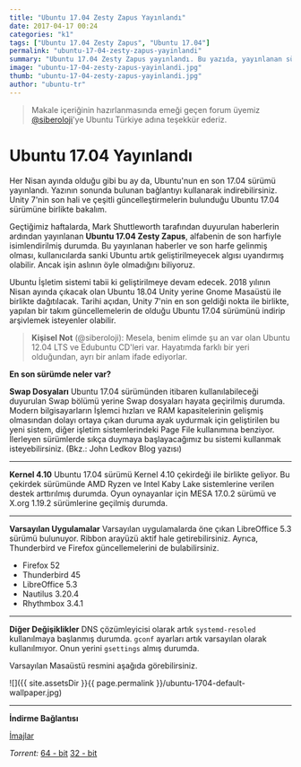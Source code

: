 ```yaml
---
title: "Ubuntu 17.04 Zesty Zapus Yayınlandı"
date: 2017-04-17 00:24
categories: "k1"
tags: ["Ubuntu 17.04 Zesty Zapus", "Ubuntu 17.04"]
permalink: "ubuntu-17-04-zesty-zapus-yayinlandi"
summary: "Ubuntu 17.04 Zesty Zapus yayınlandı. Bu yazıda, yayınlanan sürümdeki yenilik ve değişiklikleri bulabilirsiniz."
image: "ubuntu-17-04-zesty-zapus-yayinlandi.jpg"
thumb: "ubuntu-17-04-zesty-zapus-yayinlandi.jpg"
author: "ubuntu-tr"
---
```

> <i class="red heart icon"></i>Makale içeriğinin hazırlanmasında emeği geçen forum üyemiz [@siberoloji](https://forum.ubuntu-tr.net/index.php?action=profile;u=16818)'ye Ubuntu Türkiye adına teşekkür ederiz.

# Ubuntu 17.04 Yayınlandı

Her Nisan ayında olduğu gibi bu ay da, Ubuntu'nun en son 17.04 sürümü yayınlandı. Yazının sonunda bulunan  bağlantıyı kullanarak indirebilirsiniz. Unity 7'nin son hali ve çeşitli güncelleştirmelerin bulunduğu Ubuntu 17.04 sürümüne birlikte bakalım.

Geçtiğimiz haftalarda, Mark Shuttleworth tarafından duyurulan haberlerin ardından yayınlanan **Ubuntu 17.04 Zesty Zapus**, alfabenin de son harfiyle isimlendirilmiş durumda. Bu yayınlanan haberler ve son harfe gelinmiş olması, kullanıcılarda sanki Ubuntu artık geliştirilmeyecek algısı uyandırmış olabilir. Ancak işin aslının öyle olmadığını biliyoruz.

Ubuntu İşletim sistemi tabii ki geliştirilmeye devam edecek. 2018 yılının Nisan ayında çıkacak olan Ubuntu 18.04 Unity yerine Gnome Masaüstü ile birlikte dağıtılacak. Tarihi açıdan, Unity 7'nin en son geldiği nokta ile birlikte, yapılan bir takım güncellemelerin de olduğu Ubuntu 17.04 sürümünü indirip arşivlemek isteyenler olabilir.

> <i class="orange left quote icon"></i>**Kişisel Not** (@siberoloji):
> Mesela, benim elimde şu an var olan Ubuntu 12.04 LTS ve Edubuntu CD'leri var. Hayatımda farklı bir yeri olduğundan, ayrı bir anlam ifade ediyorlar.

**En son sürümde neler var?**

**Swap Dosyaları**
Ubuntu 17.04 sürümünden itibaren kullanılabileceği duyurulan Swap bölümü yerine Swap dosyaları hayata geçirilmiş durumda. Modern bilgisayarların İşlemci hızları ve RAM kapasitelerinin gelişmiş olmasından dolayı ortaya çıkan duruma ayak uydurmak için geliştirilen bu yeni sistem, diğer işletim sistemlerindeki Page File kullanımına benziyor. İlerleyen sürümlerde sıkça duymaya başlayacağımız bu sistemi kullanmak isteyebilirsiniz. (Bkz.: John Ledkov Blog yazısı)

---

**Kernel 4.10** <i class="linux icon"></i>
Ubuntu 17.04 sürümü Kernel 4.10 çekirdeği ile birlikte geliyor. Bu çekirdek sürümünde AMD Ryzen ve Intel Kaby Lake sistemlerine verilen destek arttırılmış durumda. Oyun oynayanlar için MESA 17.0.2 sürümü ve X.org 1.19.2 sürümlerine geçilmiş durumda.

---

**Varsayılan Uygulamalar**
Varsayılan uygulamalarda öne çıkan LibreOffice 5.3 sürümü bulunuyor. Ribbon arayüzü aktif hale getirebilirsiniz. Ayrıca, Thunderbird ve Firefox güncellemelerini de bulabilirsiniz.

* Firefox 52 <i class="firefox icon"></i>
* Thunderbird 45
* LibreOffice 5.3
* Nautilus 3.20.4
* Rhythmbox 3.4.1

---

**Diğer Değişiklikler**
DNS çözümleyicisi olarak artık `systemd-resoled` kullanılmaya başlanmış durumda. `gconf` ayarları artık varsayılan olarak kullanılmıyor. Onun yerini `gsettings` almış durumda.

Varsayılan Masaüstü resmini aşağıda görebilirsiniz.

![]({{ site.assetsDir }}{{ page.permalink }}/ubuntu-1704-default-wallpaper.jpg)

---

**İndirme Bağlantısı**

<i class="orange download icon"></i> [İmajlar](http://releases.ubuntu.com/17.04/)

*Torrent:*
<i class="orange download icon"></i> [64 - bit](http://releases.ubuntu.com/17.04/ubuntu-17.04-desktop-amd64.iso.torrent)
<i class="orange download icon"></i> [32 - bit](http://releases.ubuntu.com/17.04/ubuntu-17.04-desktop-i386.iso.torrent)
